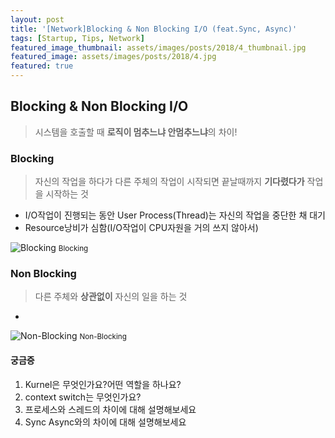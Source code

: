 ```yaml
---
layout: post
title: '[Network]Blocking & Non Blocking I/O (feat.Sync, Async)'
tags: [Startup, Tips, Network]
featured_image_thumbnail: assets/images/posts/2018/4_thumbnail.jpg
featured_image: assets/images/posts/2018/4.jpg
featured: true
---
```


## Blocking & Non Blocking I/O

> 시스템을 호출할 때 **로직이 멈추느냐 안멈추느냐**의 차이!

### Blocking  

> 자신의 작업을 하다가 다른 주체의 작업이 시작되면 끝날때까지 **기다렸다가** 작업을 시작하는 것  

- I/O작업이 진행되는 동안 User Process(Thread)는 자신의 작업을 중단한 채 대기  
- Resource낭비가 심함(<m>I/O작업이 CPU자원을 거의 쓰지 않아서</m>)  


![Blocking](https://grip.news/wp-content/uploads/2019/06/bio_01.gif)
  <small>Blocking</small>

### Non Blocking

> 다른 주체와 **상관없이** 자신의 일을 하는 것  

- 



![Non-Blocking](https://grip.news/wp-content/uploads/2019/06/bio_02.gif)
 <small>Non-Blocking</small>




#### 궁금증
1. Kurnel은 무엇인가요?어떤 역할을 하나요?
2. context switch는 무엇인가요?
3. 프로세스와 스레드의 차이에 대해 설명해보세요
4. Sync Async와의 차이에 대해 설명해보세요